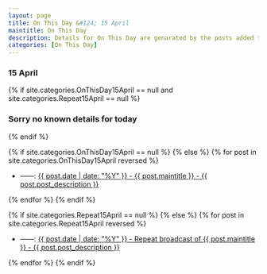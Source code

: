 ```yaml
---
layout: page
title: On This Day &#124; 15 April
maintitle: On This Day
description: Details for On This Day are genarated by the posts added to the website so the content is subject to changes/updates over time.
categories: [On This Day]
---
```


<h3>15 April</h3>

{% if site.categories.OnThisDay15April == null and site.categories.Repeat15April == null %}
  <h3>Sorry no known details for today</h3>
{% endif %}

{% if site.categories.OnThisDay15April == null %}
{% else %}
{% for post in site.categories.OnThisDay15April reversed %}
<ul>
<li> ——: <a href="{{ post.url }}">{{ post.date | date: "%Y" }} - {{ post.maintitle }} - {{ post.post_description }}</a></li>
</ul>
{% endfor %}
{% endif %}

{% if site.categories.Repeat15April == null %}
{% else %}
{% for post in site.categories.Repeat15April reversed %}
<ul>
<li> ——: <a href="{{ post.url }}">{{ post.date | date: "%Y" }} - Repeat broadcast of {{ post.maintitle }} - {{ post.post_description }}</a></li>
</ul>
{% endfor %}
{% endif %}

